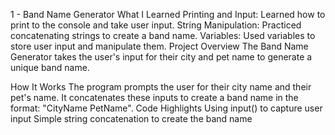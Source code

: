 1 - Band Name Generator
What I Learned
Printing and Input: Learned how to print to the console and take user input.
String Manipulation: Practiced concatenating strings to create a band name.
Variables: Used variables to store user input and manipulate them.
Project Overview
The Band Name Generator takes the user's input for their city and pet name to generate a unique band name.

How It Works
The program prompts the user for their city name and their pet's name.
It concatenates these inputs to create a band name in the format: "CityName PetName".
Code Highlights
Using input() to capture user input
Simple string concatenation to create the band name

